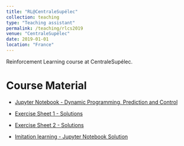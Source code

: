 ```yaml
---
title: "RL@CentraleSupélec"
collection: teaching
type: "Teaching assistant"
permalink: /teaching/rlcs2019
venue: "CentraleSupélec"
date: 2019-01-01
location: "France"
---
```


Reinforcement Learning course at CentraleSupélec.


Course Material
=======================

* [Jupyter Notebook - Dynamic Programming, Prediction and Control](https://omardrwch.github.io/files/dynprog_pred_control_20190123.zip)

* [Exercise Sheet 1 - Solutions](https://omardrwch.github.io/files/solution_td1.pdf)

* [Exercise Sheet 2 - Solutions](https://omardrwch.github.io/files/solution_td2.pdf)

* [Imitation learning - Jupyter Notebook Solution](https://omardrwch.github.io/files/TP_connect4_solution.zip)